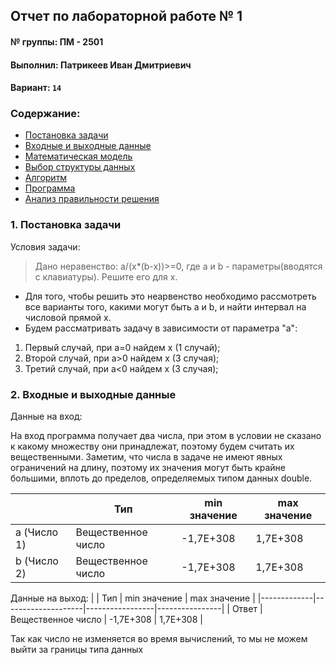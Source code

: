 ## Отчет по лабораторной работе №  1

#### № группы: ПМ - 2501

#### Выполнил: Патрикеев Иван Дмитриевич 

#### Вариант: `14`

### Cодержание:

- [Постановка задачи](#1-постановка-задачи)
- [Входные и выходные данные](#2-входные-и-выходные-данные)
- [Математическая модель](#25-математическая-модель)
- [Выбор структуры данных](#3-выбор-структуры-данных)
- [Алгоритм](#4-алгоритм)
- [Программа](#5-программа)
- [Анализ правильности решения](#6-анализ-правильности-решения)

### 1. Постановка задачи
Условия задачи:

> Дано неравенство: a/(x*(b-x))>=0, где a и b - параметры(вводятся с клавиатуры). Решите его для x.

- Для того, чтобы решить это неарвенство необходимо рассмотреть все варианты того, какими могут быть a и b, и найти интервал на числовой прямой x.
- Будем рассматривать задачу в зависимости от параметра "a":
1) Первый случай, при a=0 найдем x (1 случай);
2) Второй случай, при a>0 найдем x (3 случая);
3) Третий случай, при a<0 найдем x (3 случая);

### 2. Входные и выходные данные
Данные на вход:

На вход программа получает два числа, при этом в условии не сказано к какому множеству они принадлежат, поэтому будем считать их вещественными. Заметим, что числа в задаче не имеют явных ограничений на длину, поэтому их значения могут быть крайне большими, вплоть до пределов, определяемых типом данных double.

|             | Тип                | min значение    | max значение   |
|-------------|--------------------|-----------------|----------------|
| a (Число 1) | Вещественное число |    -1,7E+308    |    1,7E+308    |
| b (Число 2) | Вещественное число |    -1,7E+308    |    1,7E+308    |

Данные на выход:
|             | Тип                | min значение    | max значение   |
|-------------|--------------------|-----------------|----------------|
|    Ответ    | Вещественное число |    -1,7E+308    |    1,7E+308    |

Так как число не изменяется во время вычислений, то мы не можем выйти за границы типа данных

